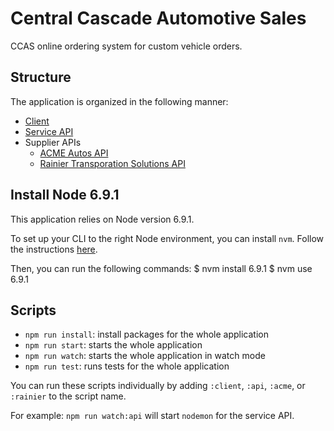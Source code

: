 # Central Cascade Automotive Sales

CCAS online ordering system for custom vehicle orders.

## Structure

The application is organized in the following manner:
* [Client](./client)
* [Service API](./api)
* Supplier APIs
    * [ACME Autos API](./suppliers/acme)
    * [Rainier Transporation Solutions API](./suppliers/rainier)

## Install Node 6.9.1

This application relies on Node version 6.9.1.

To set up your CLI to the right Node environment, you can install `nvm`. Follow the instructions [here](https://github.com/creationix/nvm).

Then, you can run the following commands:
    $ nvm install 6.9.1
    $ nvm use 6.9.1

## Scripts

* `npm run install`: install packages for the whole application
* `npm run start`: starts the whole application
* `npm run watch`: starts the whole application in watch mode
* `npm run test`: runs tests for the whole application

You can run these scripts individually by adding `:client`, `:api`, `:acme`, or `:rainier` to the script name.

For example: `npm run watch:api` will start `nodemon` for the service API.